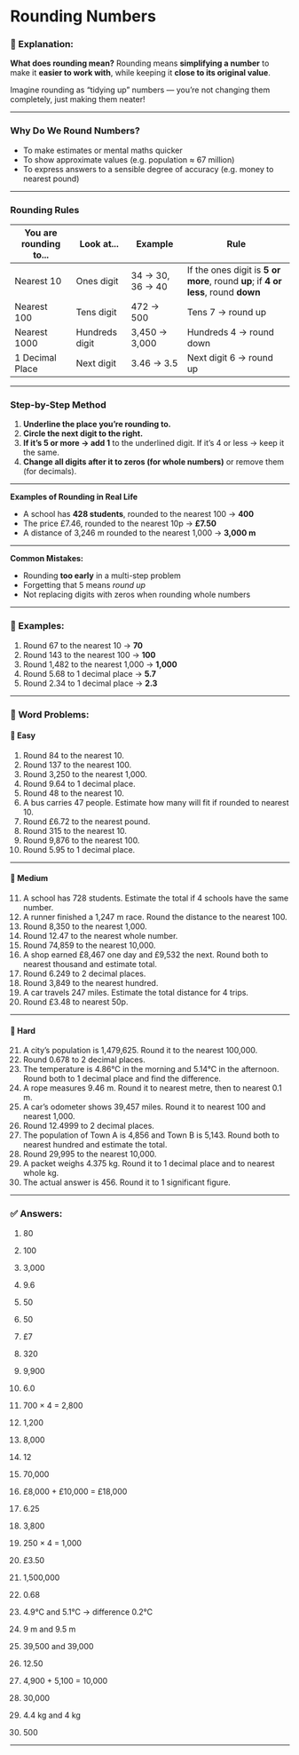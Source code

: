 # Rounding Numbers

### 📘 Explanation:

**What does rounding mean?**
Rounding means **simplifying a number** to make it **easier to work with**, while keeping it **close to its original value**.

Imagine rounding as “tidying up” numbers — you’re not changing them completely, just making them neater!

---

### **Why Do We Round Numbers?**

* To make estimates or mental maths quicker
* To show approximate values (e.g. population ≈ 67 million)
* To express answers to a sensible degree of accuracy (e.g. money to nearest pound)

---

### **Rounding Rules**

| You are rounding to... | Look at...     | Example          | Rule                                                                               |
| ---------------------- | -------------- | ---------------- | ---------------------------------------------------------------------------------- |
| Nearest 10             | Ones digit     | 34 → 30, 36 → 40 | If the ones digit is **5 or more**, round **up**; if **4 or less**, round **down** |
| Nearest 100            | Tens digit     | 472 → 500        | Tens 7 → round up                                                                  |
| Nearest 1000           | Hundreds digit | 3,450 → 3,000    | Hundreds 4 → round down                                                            |
| 1 Decimal Place        | Next digit     | 3.46 → 3.5       | Next digit 6 → round up                                                            |

---

### **Step-by-Step Method**

1. **Underline the place you’re rounding to.**
2. **Circle the next digit to the right.**
3. **If it’s 5 or more → add 1** to the underlined digit.
   If it’s 4 or less → keep it the same.
4. **Change all digits after it to zeros (for whole numbers)** or remove them (for decimals).

---

**Examples of Rounding in Real Life**

* A school has **428 students**, rounded to the nearest 100 → **400**
* The price £7.46, rounded to the nearest 10p → **£7.50**
* A distance of 3,246 m rounded to the nearest 1,000 → **3,000 m**

---

**Common Mistakes:**

* Rounding **too early** in a multi-step problem
* Forgetting that 5 means *round up*
* Not replacing digits with zeros when rounding whole numbers

---

### 🧮 Examples:

1. Round 67 to the nearest 10 → **70**
2. Round 143 to the nearest 100 → **100**
3. Round 1,482 to the nearest 1,000 → **1,000**
4. Round 5.68 to 1 decimal place → **5.7**
5. Round 2.34 to 1 decimal place → **2.3**

---

### 🧩 Word Problems:

#### 🔹 Easy

1. Round 84 to the nearest 10.
2. Round 137 to the nearest 100.
3. Round 3,250 to the nearest 1,000.
4. Round 9.64 to 1 decimal place.
5. Round 48 to the nearest 10.
6. A bus carries 47 people. Estimate how many will fit if rounded to nearest 10.
7. Round £6.72 to the nearest pound.
8. Round 315 to the nearest 10.
9. Round 9,876 to the nearest 100.
10. Round 5.95 to 1 decimal place.

---

#### 🔸 Medium

11. A school has 728 students. Estimate the total if 4 schools have the same number.
12. A runner finished a 1,247 m race. Round the distance to the nearest 100.
13. Round 8,350 to the nearest 1,000.
14. Round 12.47 to the nearest whole number.
15. Round 74,859 to the nearest 10,000.
16. A shop earned £8,467 one day and £9,532 the next. Round both to nearest thousand and estimate total.
17. Round 6.249 to 2 decimal places.
18. Round 3,849 to the nearest hundred.
19. A car travels 247 miles. Estimate the total distance for 4 trips.
20. Round £3.48 to nearest 50p.

---

#### 🔺 Hard

21. A city’s population is 1,479,625. Round it to the nearest 100,000.
22. Round 0.678 to 2 decimal places.
23. The temperature is 4.86°C in the morning and 5.14°C in the afternoon. Round both to 1 decimal place and find the difference.
24. A rope measures 9.46 m. Round it to nearest metre, then to nearest 0.1 m.
25. A car’s odometer shows 39,457 miles. Round it to nearest 100 and nearest 1,000.
26. Round 12.4999 to 2 decimal places.
27. The population of Town A is 4,856 and Town B is 5,143. Round both to nearest hundred and estimate the total.
28. Round 29,995 to the nearest 10,000.
29. A packet weighs 4.375 kg. Round it to 1 decimal place and to nearest whole kg.
30. The actual answer is 456. Round it to 1 significant figure.

---

### ✅ Answers:

1. 80

2. 100

3. 3,000

4. 9.6

5. 50

6. 50

7. £7

8. 320

9. 9,900

10. 6.0

11. 700 × 4 = 2,800

12. 1,200

13. 8,000

14. 12

15. 70,000

16. £8,000 + £10,000 = £18,000

17. 6.25

18. 3,800

19. 250 × 4 = 1,000

20. £3.50

21. 1,500,000

22. 0.68

23. 4.9°C and 5.1°C → difference 0.2°C

24. 9 m and 9.5 m

25. 39,500 and 39,000

26. 12.50

27. 4,900 + 5,100 = 10,000

28. 30,000

29. 4.4 kg and 4 kg

30. 500

---


